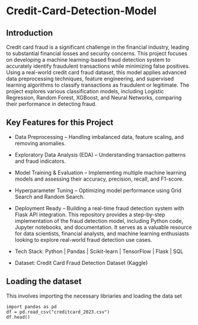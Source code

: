 # Credit-Card-Detection-Model
## Introduction
Credit card fraud is a significant challenge in the financial industry, leading to substantial financial losses and security concerns. This project focuses on developing a machine learning-based fraud detection system to accurately identify fraudulent transactions while minimizing false positives. Using a real-world credit card fraud dataset, this model applies advanced data preprocessing techniques, feature engineering, and supervised learning algorithms to classify transactions as fraudulent or legitimate. The project explores various classification models, including Logistic Regression, Random Forest, XGBoost, and Neural Networks, comparing their performance in detecting fraud.
## Key Features for this Project
- Data Preprocessing – Handling imbalanced data, feature scaling, and removing anomalies.
- Exploratory Data Analysis (EDA) – Understanding transaction patterns and fraud indicators.
- Model Training & Evaluation – Implementing multiple machine learning models and assessing their accuracy, precision, recall, and F1-score.
- Hyperparameter Tuning – Optimizing model performance using Grid Search and Random Search.
- Deployment Ready – Building a real-time fraud detection system with Flask API integration.
This repository provides a step-by-step implementation of the fraud detection model, including Python code, Jupyter notebooks, and documentation. It serves as a valuable resource for data scientists, financial analysts, and machine learning enthusiasts looking to explore real-world fraud detection use cases.

- Tech Stack: Python | Pandas | Scikit-learn | TensorFlow | Flask | SQL

- Dataset: Credit Card Fraud Detection Dataset (Kaggle)
## Loading the dataset
This involves importing the necessary libriaries and loading the data set
```
import pandas as pd
df = pd.read_csv("creditcard_2023.csv")
df.head()
```
